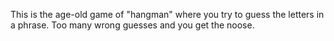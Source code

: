 This is the age-old game of "hangman" where you try to guess the letters in a phrase.  Too many wrong guesses and you get the noose.
